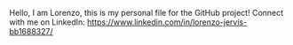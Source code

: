 Hello, I am Lorenzo, this is my personal file for the GitHub project!
Connect with me on LinkedIn: https://www.linkedin.com/in/lorenzo-jervis-bb1688327/ 
